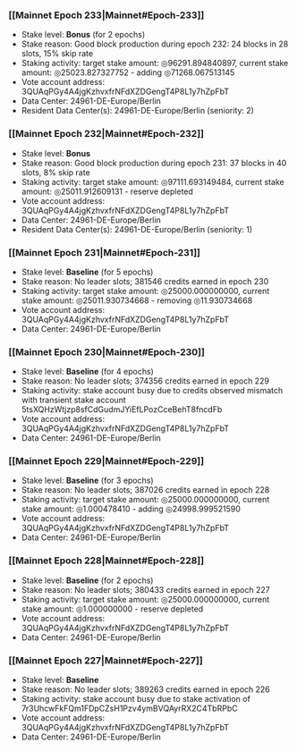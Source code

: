 ### [[Mainnet Epoch 233|Mainnet#Epoch-233]]
* Stake level: **Bonus** (for 2 epochs)
* Stake reason: Good block production during epoch 232: 24 blocks in 28 slots, 15% skip rate
* Staking activity: target stake amount: ◎96291.894840897, current stake amount: ◎25023.827327752 - adding ◎71268.067513145
* Vote account address: 3QUAqPGy4A4jgKzhvxfrNFdXZDGengT4P8L1y7hZpFbT
* Data Center: 24961-DE-Europe/Berlin
* Resident Data Center(s): 24961-DE-Europe/Berlin (seniority: 2)
### [[Mainnet Epoch 232|Mainnet#Epoch-232]]
* Stake level: **Bonus**
* Stake reason: Good block production during epoch 231: 37 blocks in 40 slots, 8% skip rate
* Staking activity: target stake amount: ◎97111.693149484, current stake amount: ◎25011.912609131 - reserve depleted
* Vote account address: 3QUAqPGy4A4jgKzhvxfrNFdXZDGengT4P8L1y7hZpFbT
* Data Center: 24961-DE-Europe/Berlin
* Resident Data Center(s): 24961-DE-Europe/Berlin (seniority: 1)
### [[Mainnet Epoch 231|Mainnet#Epoch-231]]
* Stake level: **Baseline** (for 5 epochs)
* Stake reason: No leader slots; 381546 credits earned in epoch 230
* Staking activity: target stake amount: ◎25000.000000000, current stake amount: ◎25011.930734668 - removing ◎11.930734668
* Vote account address: 3QUAqPGy4A4jgKzhvxfrNFdXZDGengT4P8L1y7hZpFbT
* Data Center: 24961-DE-Europe/Berlin
### [[Mainnet Epoch 230|Mainnet#Epoch-230]]
* Stake level: **Baseline** (for 4 epochs)
* Stake reason: No leader slots; 374356 credits earned in epoch 229
* Staking activity: stake account busy due to credits observed mismatch with transient stake account 5tsXQHzWtjzp8sfCdGudmJYiEfLPozCceBehT8fncdFb
* Vote account address: 3QUAqPGy4A4jgKzhvxfrNFdXZDGengT4P8L1y7hZpFbT
* Data Center: 24961-DE-Europe/Berlin
### [[Mainnet Epoch 229|Mainnet#Epoch-229]]
* Stake level: **Baseline** (for 3 epochs)
* Stake reason: No leader slots; 387026 credits earned in epoch 228
* Staking activity: target stake amount: ◎25000.000000000, current stake amount: ◎1.000478410 - adding ◎24998.999521590
* Vote account address: 3QUAqPGy4A4jgKzhvxfrNFdXZDGengT4P8L1y7hZpFbT
* Data Center: 24961-DE-Europe/Berlin
### [[Mainnet Epoch 228|Mainnet#Epoch-228]]
* Stake level: **Baseline** (for 2 epochs)
* Stake reason: No leader slots; 380433 credits earned in epoch 227
* Staking activity: target stake amount: ◎25000.000000000, current stake amount: ◎1.000000000 - reserve depleted
* Vote account address: 3QUAqPGy4A4jgKzhvxfrNFdXZDGengT4P8L1y7hZpFbT
* Data Center: 24961-DE-Europe/Berlin
### [[Mainnet Epoch 227|Mainnet#Epoch-227]]
* Stake level: **Baseline**
* Stake reason: No leader slots; 389263 credits earned in epoch 226
* Staking activity: stake account busy due to stake activation of 7r3UhcwFkFQm1FDpCZsH1Pzv4ymBVQAyrRX2C4TbRPbC
* Vote account address: 3QUAqPGy4A4jgKzhvxfrNFdXZDGengT4P8L1y7hZpFbT
* Data Center: 24961-DE-Europe/Berlin